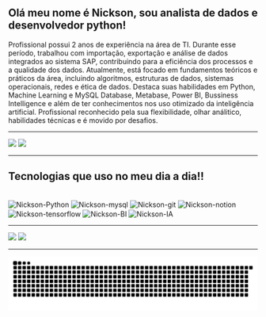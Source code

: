 ## Olá meu nome é Nickson, sou analista de dados e desenvolvedor python!

Profissional possui 2 anos de experiência na área de TI. Durante esse período, trabalhou com importação,
exportação e análise de dados integrados ao sistema SAP, contribuindo para a eficiência dos processos e a
qualidade dos dados.
Atualmente, está focado em fundamentos teóricos e práticos da área, incluindo algoritmos, estruturas de
dados, sistemas operacionais, redes e ética de dados. Destaca suas habilidades em Python, Machine Learning
e MySQL Database, Metabase, Power BI, Bussiness Intelligence e além de ter conhecimentos nos uso
otimizado da inteligência artificial.
Profissional reconhecido pela sua flexibilidade, olhar análitico, habilidades técnicas e é movido por desafios.

---

<div>
  <img height="142em" src="https://github-readme-stats-sigma-five.vercel.app/api?username=NicksonIndiani&show_icons=true&theme=algolia&hide=prs,issues" />
  <img height="142em" src="https://github-readme-stats-sigma-five.vercel.app/api/top-langs/?username=NicksonIndiani&layout=compact&theme=algolia" />
</div>

---

## Tecnologias que uso no meu dia a dia!!

<div style="display: inline_block"><br>
  <img align="center" alt="Nickson-Python" height="30" width="30" src="https://cdn.jsdelivr.net/gh/devicons/devicon@latest/icons/python/python-original.svg" />
  <img align="center" alt="Nickson-mysql" height="30" width="30" src="https://cdn.jsdelivr.net/gh/devicons/devicon@latest/icons/mysql/mysql-original.svg" />
  <img align="center" alt="Nickson-git" height="30" width="30" src="https://cdn.jsdelivr.net/gh/devicons/devicon@latest/icons/git/git-original.svg" />
  <img align="center" alt="Nickson-notion" height="30" width="30" src="https://cdn.jsdelivr.net/gh/devicons/devicon@latest/icons/notion/notion-original.svg" />
  <img align="center" alt="Nickson-tensorflow" height="30" width="30" src="https://cdn.jsdelivr.net/gh/devicons/devicon@latest/icons/tensorflow/tensorflow-original.svg" />
  <img align="center" alt="Nickson-BI" height="30" width="30" src="https://img.icons8.com/fluency/48/power-bi-2021.png" />
  <img align="center" alt="Nickson-IA" height="30" width="30" src="https://img.icons8.com/cotton/64/artificial-intelligence.png" />
</div>

---

<div> 
  <a href = "mailto:dev.nicksonindiani@hmail.com"><img src="https://img.shields.io/badge/-Gmail-%23333?style=for-the-badge&logo=gmail&logoColor=white" target="_blank"></a>
  <a href="https://www.linkedin.com/in/nickson-indiani/" target="_blank"><img src="https://img.shields.io/badge/-LinkedIn-%230077B5?style=for-the-badge&logo=linkedin&logoColor=white" target="_blank"></a> 
</div>

---

<picture>
  <source media="(prefers-color-scheme: dark)" srcset="https://raw.githubusercontent.com/NicksonIndiani/NicksonIndiani/output/github-contribution-grid-snake-dark.svg">
  <source media="(prefers-color-scheme: light)" srcset="https://raw.githubusercontent.com/NicksonIndiani/NicksonIndiani/output/github-contribution-grid-snake.svg">
  <img alt="github contribution grid snake animation" src="https://raw.githubusercontent.com/NicksonIndiani/NicksonIndiani/output/github-contribution-grid-snake.svg">
</picture>
